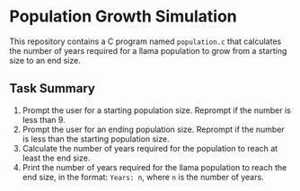# Population Growth Simulation

This repository contains a C program named `population.c` that calculates the number of years required for a llama population to grow from a starting size to an end size.

## Task Summary

1. Prompt the user for a starting population size. Reprompt if the number is less than 9.
2. Prompt the user for an ending population size. Reprompt if the number is less than the starting population size.
3. Calculate the number of years required for the population to reach at least the end size.
4. Print the number of years required for the llama population to reach the end size, in the format: `Years: n`, where `n` is the number of years.

